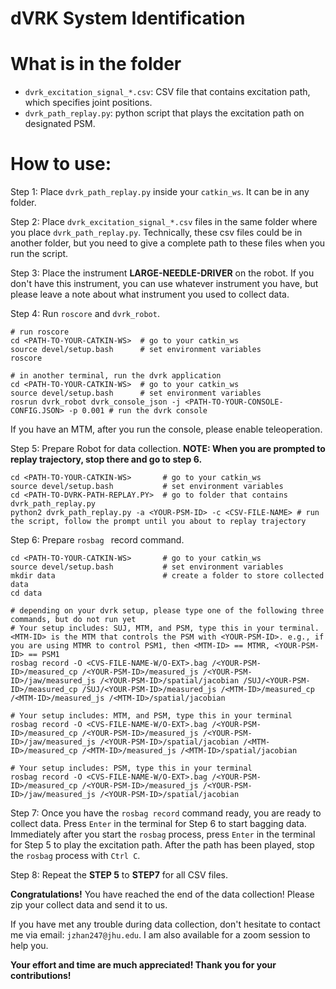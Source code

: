 dVRK System Identification 
===  
  
What is in the folder
===  
- ``dvrk_excitation_signal_*.csv``: CSV file that contains excitation path, which specifies joint positions. 
- ``dvrk_path_replay.py``: python script that plays the excitation path on designated PSM.

How to use:  
===
Step 1: 
Place ``dvrk_path_replay.py`` inside your ``catkin_ws``. It can be in any folder. 

Step 2:
Place ``dvrk_excitation_signal_*.csv`` files in the same folder where you place ``dvrk_path_replay.py``. Technically, these csv files could be in another folder, but you need to give a complete path to these files when you run the script.

Step 3:
Place the instrument **LARGE-NEEDLE-DRIVER** on the robot. If you don't have this instrument, you can use whatever instrument you have, but please leave a note about what instrument you used to collect data.

Step 4:
Run ``roscore`` and ``dvrk_robot``.

```
# run roscore
cd <PATH-TO-YOUR-CATKIN-WS>  # go to your catkin_ws
source devel/setup.bash      # set environment variables
roscore                      

# in another terminal, run the dvrk application
cd <PATH-TO-YOUR-CATKIN-WS>  # go to your catkin_ws
source devel/setup.bash      # set environment variables
rosrun dvrk_robot dvrk_console_json -j <PATH-TO-YOUR-CONSOLE-CONFIG.JSON> -p 0.001 # run the dvrk console
```
If you have an MTM, after you run the console, please enable teleoperation.

Step 5:
Prepare Robot for data collection.
**NOTE: When you are prompted to replay trajectory, stop there and go to step 6.**

```
cd <PATH-TO-YOUR-CATKIN-WS>       # go to your catkin_ws
source devel/setup.bash           # set environment variables 
cd <PATH-TO-DVRK-PATH-REPLAY.PY>  # go to folder that contains dvrk_path_replay.py
python2 dvrk_path_replay.py -a <YOUR-PSM-ID> -c <CSV-FILE-NAME> # run the script, follow the prompt until you about to replay trajectory
```

Step 6:
Prepare ``rosbag `` record command.

```
cd <PATH-TO-YOUR-CATKIN-WS>       # go to your catkin_ws
source devel/setup.bash           # set environment variables 
mkdir data                        # create a folder to store collected data
cd data

# depending on your dvrk setup, please type one of the following three commands, but do not run yet
# Your setup includes: SUJ, MTM, and PSM, type this in your terminal. <MTM-ID> is the MTM that controls the PSM with <YOUR-PSM-ID>. e.g., if you are using MTMR to control PSM1, then <MTM-ID> == MTMR, <YOUR-PSM-ID> == PSM1
rosbag record -O <CVS-FILE-NAME-W/O-EXT>.bag /<YOUR-PSM-ID>/measured_cp /<YOUR-PSM-ID>/measured_js /<YOUR-PSM-ID>/jaw/measured_js /<YOUR-PSM-ID>/spatial/jacobian /SUJ/<YOUR-PSM-ID>/measured_cp /SUJ/<YOUR-PSM-ID>/measured_js /<MTM-ID>/measured_cp /<MTM-ID>/measured_js /<MTM-ID>/spatial/jacobian

# Your setup includes: MTM, and PSM, type this in your terminal
rosbag record -O <CVS-FILE-NAME-W/O-EXT>.bag /<YOUR-PSM-ID>/measured_cp /<YOUR-PSM-ID>/measured_js /<YOUR-PSM-ID>/jaw/measured_js /<YOUR-PSM-ID>/spatial/jacobian /<MTM-ID>/measured_cp /<MTM-ID>/measured_js /<MTM-ID>/spatial/jacobian

# Your setup includes: PSM, type this in your terminal
rosbag record -O <CVS-FILE-NAME-W/O-EXT>.bag /<YOUR-PSM-ID>/measured_cp /<YOUR-PSM-ID>/measured_js /<YOUR-PSM-ID>/jaw/measured_js /<YOUR-PSM-ID>/spatial/jacobian
```

Step 7:
Once you have the ``rosbag record`` command ready, you are ready to collect data. Press ``Enter``  in the terminal for Step 6 to start bagging data. Immediately after you start the ``rosbag`` process, press ``Enter`` in the terminal for Step 5 to play the excitation path. After the path has been played, stop the ``rosbag`` process with ``Ctrl C``.

Step 8:
Repeat the **STEP 5** to **STEP7** for all CSV files. 

**Congratulations!** You have reached the end of the data collection! Please zip your collect data and send it to us. 

If you have met any trouble during data collection, don't hesitate to contact me via email: ``jzhan247@jhu.edu``. I am also available for a zoom session to help you. 

**Your effort and time are much appreciated! Thank you for your contributions!**

